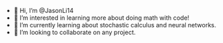 - 👋 Hi, I’m @JasonLi14
- 👀 I’m interested in learning more about doing math with code!
- 🌱 I’m currently learning about stochastic calculus and neural networks. 
- 💞️ I’m looking to collaborate on any project.

